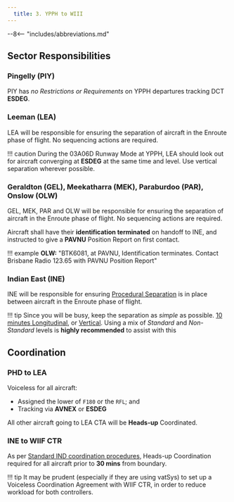 ```yaml
---
  title: 3. YPPH to WIII
---
```


--8<-- "includes/abbreviations.md"

## Sector Responsibilities
### Pingelly (PIY)
PIY has *no Restrictions or Requirements* on YPPH departures tracking DCT **ESDEG**.

### Leeman (LEA)
LEA will be responsible for ensuring the separation of aircraft in the Enroute phase of flight. No sequencing actions are required.

!!! caution
    During the 03A06D Runway Mode at YPPH, LEA should look out for aircraft converging at **ESDEG** at the same time and level. Use vertical separation wherever possible.

### Geraldton (GEL), Meekatharra (MEK), Paraburdoo (PAR), Onslow (OLW)
GEL, MEK, PAR and OLW will be responsible for ensuring the separation of aircraft in the Enroute phase of flight. No sequencing actions are required.

Aircraft shall have their **identification terminated** on handoff to INE, and instructed to give a **PAVNU** Position Report on first contact.

!!! example
    **OLW:** "BTK6081, at PAVNU, Identification terminates. Contact Brisbane Radio 123.65 with PAVNU Position Report"  

### Indian East (INE)
INE will be responsible for ensuring [Procedural Separation](../../../separation-standards/procedural/) is in place between aircraft in the Enroute phase of flight.

!!! tip
    Since you will be busy, keep the separation as *simple* as possible. [10 minutes Longitudinal](../../../separation-standards/procedural/#same-track), or [Vertical](../../../separation-standards/procedural/#vertical). Using a mix of *Standard* and *Non-Standard* levels is **highly recommended** to assist with this

## Coordination
### PHD to LEA
Voiceless for all aircraft:

- Assigned the lower of `F180` or the `RFL`; and  
- Tracking via **AVNEX** or **ESDEG**

All other aircraft going to LEA CTA will be **Heads-up** Coordinated.

### INE to WIIF CTR
As per [Standard IND coordination procedures](../../../oceanic/Positions/IND/#international-non-pacific), Heads-up Coordination required for all aircraft prior to **30 mins** from boundary.

!!! tip
    It may be prudent (especially if they are using vatSys) to set up a Voiceless Coordination Agreement with WIIF CTR, in order to reduce workload for both controllers.